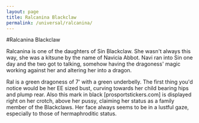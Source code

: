 ```yaml
---
layout: page
title: Ralcanina Blackclaw
permalink: /universal/ralcanina/
---
```


#Ralcanina Blackclaw  

Ralcanina is one of the daughters of Sin Blackclaw. She wasn't always this way, she was a kitsune by the name of Navicia Abbot. Navi ran into Sin one day and the two got to talking, somehow having the dragoness' magic working against her and altering her into a dragon. 

Ral is a green dragoness of 7' with a green underbelly. The first thing you'd notice would be her EE sized bust, curving towards her child bearing hips and plump rear. Also this mark in black [prosportstickers.com] is displayed right on her crotch, above her pussy, claiming her status as a family member of the Blackclaws. Her face always seems to be in a lustful gaze, especially to those of hermaphroditic status.
